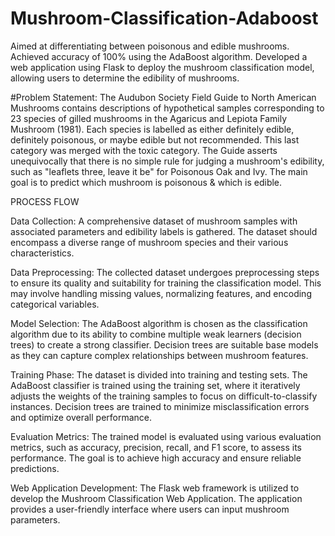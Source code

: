# Mushroom-Classification-Adaboost
 Aimed at differentiating between poisonous and edible mushrooms.   Achieved  accuracy of 100% using the AdaBoost algorithm. Developed a web application using Flask to deploy the mushroom classification model, allowing users to determine the edibility of mushrooms.

#Problem Statement:
The Audubon Society Field Guide to North American Mushrooms contains descriptions
of hypothetical samples corresponding to 23 species of gilled mushrooms in the 
Agaricus and Lepiota Family Mushroom (1981). Each species is labelled as either 
definitely edible, definitely poisonous, or maybe edible but not recommended. This last 
category was merged with the toxic category. The Guide asserts unequivocally that 
there is no simple rule for judging a mushroom's edibility, such as "leaflets three, leave it 
be" for Poisonous Oak and Ivy.
The main goal is to predict which mushroom is poisonous & which is edible.

PROCESS FLOW

Data Collection: A comprehensive dataset of mushroom samples with associated parameters and edibility labels is gathered. The dataset should encompass a diverse range of mushroom species and their various characteristics.

Data Preprocessing: The collected dataset undergoes preprocessing steps to ensure its quality and suitability for training the classification model. This may involve handling missing values, normalizing features, and encoding categorical variables.

Model Selection: The AdaBoost algorithm is chosen as the classification algorithm due to its ability to combine multiple weak learners (decision trees) to create a strong classifier. Decision trees are suitable base models as they can capture complex relationships between mushroom features.

Training Phase: The dataset is divided into training and testing sets. The AdaBoost classifier is trained using the training set, where it iteratively adjusts the weights of the training samples to focus on difficult-to-classify instances. Decision trees are trained to minimize misclassification errors and optimize overall performance.

Evaluation Metrics: The trained model is evaluated using various evaluation metrics, such as accuracy, precision, recall, and F1 score, to assess its performance. The goal is to achieve high accuracy and ensure reliable predictions.

Web Application Development: The Flask web framework is utilized to develop the Mushroom Classification Web Application. The application provides a user-friendly interface where users can input mushroom parameters.

